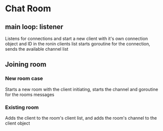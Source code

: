 # Chat Room

## main loop: listener

Listens for connections and start a new client with it's own connection object and ID in the ronin clients list starts goroutine for the connection,
sends the available channel list

## Joining room

### New room case

Starts a new room with the client initiating, starts the channel and goroutine for the rooms messages

### Existing room

Adds the client to the room's client list, and adds the room's channel to the client object
